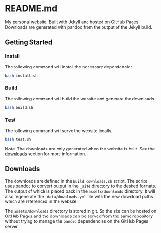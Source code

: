 # README.md

My personal website. Built with Jekyll and hosted on GitHub Pages. Downloads are generated with pandoc from the output of the Jekyll build.

## Getting Started

### Install

The following command will install the necessary dependencies.

```bash
bash install.sh
```

### Build

The following command will build the website and generate the downloads.

```bash
bash build.sh
```

### Test

The following command will serve the website locally.

```bash
bash test.sh
```

Note: The downloads are only generated when the website is built. See the [downloads](#downloads) section for more information.

## Downloads

The downloads are defined in the `build_downloads.sh` script. The script uses pandoc to convert output in the `_site` directory to the desired formats. The output of which is placed back in the `assets/downloads` directory. It will also regenerate the `_data/downloads.yml` file with the new download paths which are referenced in the website.

The `assets/downloads` directory is stored in git. So the site can be hosted on GitHub Pages and the downloads can be served from the same repository without trying to manage the `pandoc` dependencies on the GitHub Pages server.
